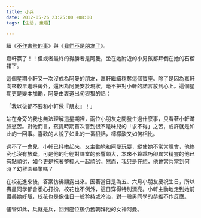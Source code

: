 ```yaml
---
title: 小兵
date: 2012-05-26 23:25:00 +08:00
tags: [生活, 童趣]

---
```


續《[不作害羞的事](http://godofwaiyat.blogspot.com/2012/04/blog-post%5F19.html)》與《[我們不是朋友了](http://godofwaiyat.blogspot.com/2012/05/blog-post%5F4605.html)》。  
  
  
嘉軒贏了！！但或者最終的得勝者是阿曼，坐在她附近的小男孩都拜倒在她的石榴裙下。  
  
這個星期小軒又一次沒成為阿曼的朋友，嘉軒繼續穩奪這個寶座。除了是因為嘉軒向來較早進班房外，還因為阿曼安於現狀，毫不把對小軒的諾言放到心上。這個星期更是變本加勵，阿曼由衷道出句狠狠的話：  
  
「我以後都不要和小軒做『朋友』！」   
  
站在身旁的我也無法理解這星期裡，兩位小朋友之間發生過什麼事，只看著小軒滿臉愁苦。對他而言，孩提時期首次嘗到很不是味兒的「求不得」之苦，或許就是如此的一回事。喜歡的人說了如此的一番狠話，檸檬酸又如何相比。  
  
過不了一會兒，小軒已抖擻起來，又主動地和阿曼玩耍，縱使她不常常理會，他終究也沒有放棄。可是他的行徑對課堂的影響頗大，本來不算乖巧卻異常精靈的他已有點頑劣，如今更是拖著整檯人一起頑劣。然而，我只是在想，他會當兵當到何時？幼稚園畢業嗎？  
  
在校花進來後，答案彷彿顯露出來。因著當日是為五、六月小朋友慶祝生日，所以壽星同學都會悉心打扮，校花也不例外，這日穿得特別漂亮。小軒主動地走到她前讚美她好靚，校花也是像往日一般矜持或冷淡，對一般男同學的恭維不作反應。  
  
儘管如此，兵就是兵，回到座位後仍舊朝拜他的女神阿曼。
